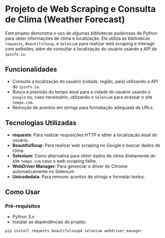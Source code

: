 # Projeto de Web Scraping e Consulta de Clima (Weather Forecast)

Este projeto demonstra o uso de algumas bibliotecas poderosas de Python para obter informações de clima e localização. Ele utiliza as bibliotecas `requests`, `BeautifulSoup`, e `Selenium` para realizar web scraping e interagir com websites, além de consultar a localização do usuário usando a API do `ipinfo.io`.

## Funcionalidades

- Consulta a localização do usuário (cidade, região, país) utilizando a API do `ipinfo.io`.
- Busca a previsão do tempo atual para a cidade do usuário usando o `Google` ou, caso necessário, utilizando o `Selenium` para acessar o site `tempo.com`.
- Remoção de acentos em strings para formatação adequada de URLs.

## Tecnologias Utilizadas

- **requests**: Para realizar requisições HTTP e obter a localização atual do usuário.
- **BeautifulSoup**: Para realizar web scraping no Google e buscar dados de clima.
- **Selenium**: Como alternativa para obter dados de clima diretamente do site `tempo.com` caso o web scraping falhe.
- **WebDriver Manager**: Para gerenciar o driver do Chrome automaticamente no Selenium.
- **Unicodedata**: Para remover acentos de strings e formatar textos.

## Como Usar

### Pré-requisitos

- Python 3.x
- Instalar as dependências do projeto:

```bash
pip install requests beautifulsoup4 selenium webdriver_manager
```
